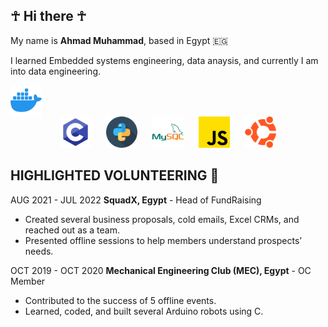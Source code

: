 <!DOCTYPE html>
<html lang="en">
<head>
    <meta charset="UTF-8">
    <meta name="viewport" content="width=device-width, initial-scale=1.0">
    <link rel="stylesheet" href="styles.css">
</head>
<body>

## ☥ Hi there ☥

My name is **Ahmad Muhammad**, based in Egypt 🇪🇬

I learned Embedded systems engineering, data anaysis, and currently I am into data engineering.

<div align="center">
    <div style="display: flex; padding-right: 20px;">
        <img src="Icons/icons8-docker-144.png" alt="Docker" style="height: 50px; width: 50px;">
    </div>
    <div style="display: inline-block; padding-right: 20px;">
        <img src="Icons/icons8-c-programming-144.png" alt="C Programming" style="height: 50px; width: 50px;">
    </div>
    <div style="display: inline-block; padding-right: 20px;">
        <img src="Icons/snakes_423066.png" alt="Python" style="height: 50px; width: 50px;">
    </div>
    <div style="display: inline-block; padding-right: 20px;">
        <img src="Icons/icons8-mysql-144.png" alt="MySQL" style="height: 50px; width: 50px;">
    </div>
    <div style="display: inline-block; padding-right: 20px;">
        <img src="Icons/js_5968292.png" alt="JavaScript" style="height: 50px; width: 50px;">
    </div>
    <div style="display: inline-block;">
        <img src="Icons/ubuntu_888879.png" alt="Ubuntu" style="height: 50px; width: 50px;">
    </div>
</div>




</body>
</html>


## HIGHLIGHTED VOLUNTEERING 🤗
AUG 2021 - JUL 2022
**SquadX, Egypt** - Head of FundRaising

- Created several business proposals, cold emails, Excel CRMs, and reached out as a team.
- Presented offline sessions to help members understand prospects’ needs.

OCT 2019 - OCT 2020
**Mechanical Engineering Club (MEC), Egypt** - OC Member

- Contributed to the success of 5 offline events.
- Learned, coded, and built several Arduino robots using C.

<!--
**ahmadMuhammadGd/ahmadmuhammadGd** is a ✨ _special_ ✨ repository because its `README.md` (this file) appears on your GitHub profile.

Here are some ideas to get you started:

- 🔭 I’m currently working on ...
- 🌱 I’m currently learning ...
- 👯 I’m looking to collaborate on ...
- 🤔 I’m looking for help with ...
- 💬 Ask me about ...
- 📫 How to reach me: ...
- 😄 Pronouns: ...
- ⚡ Fun fact: ...
-->
